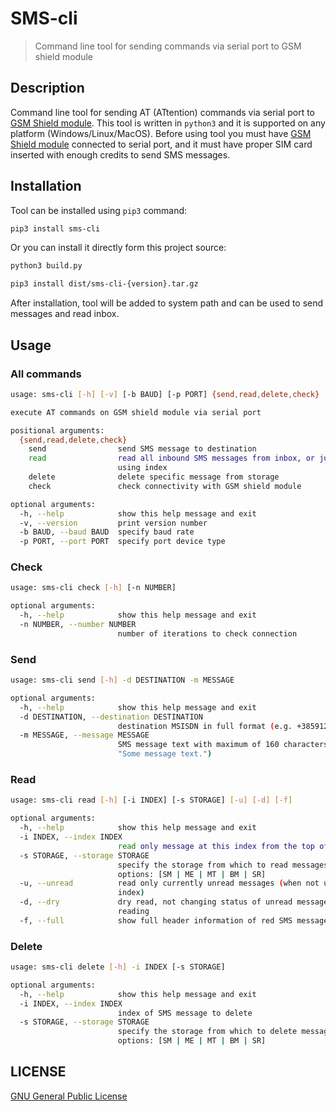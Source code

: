 # SMS-cli

> Command line tool for sending commands via serial port to GSM shield module

## Description

Command line tool for sending AT (ATtention) commands via serial port to
[GSM Shield module](https://www.arduino.cc/en/Guide/ArduinoGSMShield). This tool is written in `python3` and it is
supported on any platform (Windows/Linux/MacOS). Before using tool you must have
[GSM Shield module](https://www.arduino.cc/en/Guide/ArduinoGSMShield) connected to serial port, and it must have
proper SIM card inserted with enough credits to send SMS messages.

## Installation

Tool can be installed using `pip3` command:

```sh
pip3 install sms-cli
```

Or you can install it directly form this project source:

```sh
python3 build.py

pip3 install dist/sms-cli-{version}.tar.gz
```

After installation, tool will be added to system path and can be used to send messages and read inbox.

## Usage

### All commands

```sh
usage: sms-cli [-h] [-v] [-b BAUD] [-p PORT] {send,read,delete,check} ...

execute AT commands on GSM shield module via serial port

positional arguments:
  {send,read,delete,check}
    send                send SMS message to destination
    read                read all inbound SMS messages from inbox, or just one
                        using index
    delete              delete specific message from storage
    check               check connectivity with GSM shield module

optional arguments:
  -h, --help            show this help message and exit
  -v, --version         print version number
  -b BAUD, --baud BAUD  specify baud rate
  -p PORT, --port PORT  specify port device type
```

### Check

```sh
usage: sms-cli check [-h] [-n NUMBER]

optional arguments:
  -h, --help            show this help message and exit
  -n NUMBER, --number NUMBER
                        number of iterations to check connection
```

### Send

```sh
usage: sms-cli send [-h] -d DESTINATION -m MESSAGE

optional arguments:
  -h, --help            show this help message and exit
  -d DESTINATION, --destination DESTINATION
                        destination MSISDN in full format (e.g. +38591234567)
  -m MESSAGE, --message MESSAGE
                        SMS message text with maximum of 160 characters (e.g.
                        "Some message text.")
```

### Read

```sh
usage: sms-cli read [-h] [-i INDEX] [-s STORAGE] [-u] [-d] [-f]

optional arguments:
  -h, --help            show this help message and exit
  -i INDEX, --index INDEX
                        read only message at this index from the top of inbox
  -s STORAGE, --storage STORAGE
                        specify the storage from which to read messages,
                        options: [SM | ME | MT | BM | SR]
  -u, --unread          read only currently unread messages (when not using
                        index)
  -d, --dry             dry read, not changing status of unread messages while
                        reading
  -f, --full            show full header information of red SMS messages
```

### Delete

```sh
usage: sms-cli delete [-h] -i INDEX [-s STORAGE]

optional arguments:
  -h, --help            show this help message and exit
  -i INDEX, --index INDEX
                        index of SMS message to delete
  -s STORAGE, --storage STORAGE
                        specify the storage from which to delete message,
                        options: [SM | ME | MT | BM | SR]
```

## LICENSE

[GNU General Public License](LICENSE.md)
